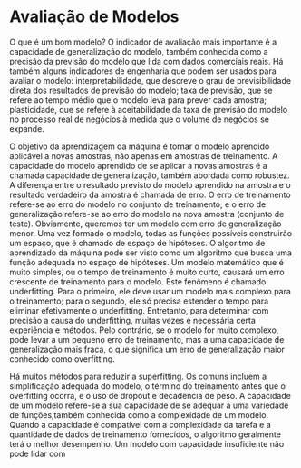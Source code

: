 # Avaliação de Modelos

O que é um bom modelo? O indicador de avaliação mais importante é a capacidade de generalização do modelo, também conhecida como a precisão da previsão do modelo que lida com dados comerciais reais. Há também alguns indicadores de engenharia que podem ser usados para avaliar o modelo: interpretabilidade, que descreve o grau de previsibilidade direta dos resultados de previsão do modelo; taxa de previsão, que se refere ao tempo médio que o modelo leva para prever cada amostra; plasticidade, que se refere à aceitabilidade da taxa de previsão do modelo no processo real de negócios à medida que o volume de negócios se expande.

&#x20;O objetivo da aprendizagem da máquina é tornar o modelo aprendido aplicável a novas amostras, não apenas em amostras de treinamento. A capacidade do modelo aprendido de se aplicar a novas amostras é a chamada capacidade de generalização, também abordada como robustez. A diferença entre o resultado previsto do modelo aprendido na amostra e o resultado verdadeiro da amostra é chamada de erro. O erro de treinamento refere-se ao erro do modelo no conjunto de treinamento, e o erro de generalização refere-se ao erro do modelo na nova amostra (conjunto de teste). Obviamente, queremos ter um modelo com erro de generalização menor. Uma vez formado o modelo, todas as funções possíveis construirão um espaço, que é chamado de espaço de hipóteses. O algoritmo de aprendizado da máquina pode ser visto como um algoritmo que busca uma função adequada no espaço de hipóteses. Um modelo matemático que é muito simples, ou o tempo de treinamento é muito curto, causará um erro crescente de treinamento para o modelo. Este fenômeno é chamado underfitting. Para o primeiro, ele deve usar um modelo mais complexo para o treinamento; para o segundo, ele só precisa estender o tempo para eliminar efetivamente o underfitting. Entretanto, para determinar com precisão a causa do underfitting, muitas vezes é necessária certa experiência e métodos. Pelo contrário, se o modelo for muito complexo, pode levar a um pequeno erro de treinamento, mas a uma capacidade de generalização mais fraca, o que significa um erro de generalização maior conhecido como overfitting.&#x20;

Há muitos métodos para reduzir a superfitting. Os comuns incluem a simplificação adequada do modelo, o término do treinamento antes que o overfitting ocorra, e o uso de dropout e decadência de peso.  A capacidade de um modelo refere-se a sua capacidade de se adequar a uma variedade de funções,também conhecida como a complexidade de um modelo. Quando a capacidade é compatível com a complexidade da tarefa e a quantidade de dados de treinamento fornecidos, o algoritmo geralmente terá o melhor desempenho. Um modelo com capacidade insuficiente não pode lidar com
